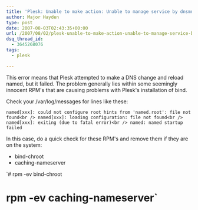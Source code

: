 ```yaml
---
title: 'Plesk: Unable to make action: Unable to manage service by dnsmng: dnsmng: Service named failed to start'
author: Major Hayden
type: post
date: 2007-08-03T02:43:35+00:00
url: /2007/08/02/plesk-unable-to-make-action-unable-to-manage-service-by-dnsmng-dnsmng-service-named-failed-to-start/
dsq_thread_id:
  - 3645268076
tags:
  - plesk

---
```

This error means that Plesk attempted to make a DNS change and reload named, but it failed. The problem generally lies within some seemingly innocent RPM's that are causing problems with Plesk's installation of bind.

Check your /var/log/messages for lines like these:

`named[xxx]: could not configure root hints from 'named.root': file not found<br />
      named[xxx]: loading configuration: file not found<br />
      named[xxx]: exiting (due to fatal error)<br />
      named: named startup failed`

In this case, do a quick check for these RPM's and remove them if they are on the system:

  * bind-chroot
  * caching-nameserver

`# rpm -ev bind-chroot<br />
# rpm -ev caching-nameserver`
